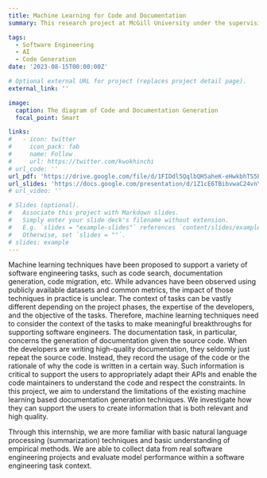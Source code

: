 ```yaml
---
title: Machine Learning for Code and Documentation
summary: This research project at McGill University under the supervision of Dr. Jin Guo in the McGill Software Technology Lab seeks to critically assess the current capabilities and limitations of ML-based documentation generation tools. By focusing on the generation of pertinent and high-quality information, the project aims to enhance the utility of these tools for developers, ultimately leading to more efficient and effective software engineering practices. The success of this project could lead to more context-aware machine learning solutions that align closely with the nuanced needs of software engineers.

tags:
  - Software Engineering
  - AI
  - Code Generation
date: '2023-08-15T00:00:00Z'

# Optional external URL for project (replaces project detail page).
external_link: ''

image:
  caption: The diagram of Code and Documentation Generation
  focal_point: Smart

links:
#   - icon: twitter
#     icon_pack: fab
#     name: Follow
#     url: https://twitter.com/kwokhinchi
# url_code: ''
url_pdf: 'https://drive.google.com/file/d/1FIDdl5QqlbQH5aheK-eHwkbhTS5P2eXm/view?usp=sharing'
url_slides: 'https://docs.google.com/presentation/d/1Z1cE6TBibvwaC24vnYemSWh-Yghb9Wyk/edit?usp=sharing&ouid=102358073185606588058&rtpof=true&sd=true'
# url_video: ''

# Slides (optional).
#   Associate this project with Markdown slides.
#   Simply enter your slide deck's filename without extension.
#   E.g. `slides = "example-slides"` references `content/slides/example-slides.md`.
#   Otherwise, set `slides = ""`.
# slides: example
---
```


<!-- Nowadays, with the advancement of production technologies, the manufacturing paradigm has gradually shifted from mass production to a small-batch and high-variety personalized production manner, urged by high flexible automation capabilities. In this paradigm, the existing inspection and assembly processes after manufacturing still rely to a large extent on either human operators with low efficiency or machines with low flexibility. To solve this issue, human-robot collaboration (HRC) has been a prevailing topic of recent concerns. Current robot control strategies in human-machine collaboration are mainly through pre-defined programming and do not yet meet the need for flexible and adaptable tasks in individualised production. To address this challenge, this paper proposes a deep reinforcement learning (DRL) approach based on metalearning to drive robots in HRC. It enables collaborative robots (cobots) to acquire basic skills and perform tasks based on personalised production requirements, improving learning efficiency and thus quickly adapting to new tasks for human operators. The robot control task was carried out in a simulated environment taken from a real production scenario to assess its efficacy. Experimental results show that our proposed method enables the robot to learn and perform HRC tasks quickly and outperforms the baseline DRL method in terms of success rate. -->


Machine learning techniques have been proposed to support a variety of software engineering tasks, such as code search, documentation generation, code migration, etc. While advances have been observed using publicly available datasets and common metrics, the impact of those techniques in practice is unclear. The context of tasks can be vastly different depending on the project phases, the expertise of the developers, and the objective of the tasks. Therefore, machine learning techniques need to consider the context of the tasks to make meaningful breakthroughs for supporting software engineers. The documentation task, in particular, concerns the generation of documentation given the source code. When the developers are writing high-quality documentation, they seldomly just repeat the source code. Instead, they record the usage of the code or the rationale of why the code is written in a certain way. Such information is critical to support the users to appropriately adapt their APls and enable the code maintainers to understand the code and respect the constraints. In this project, we aim to understand the limitations of the existing machine learning based documentation generation techniques. We investigate how they can support the users to create information that is both relevant and high quality.

Through this internship, we are more familiar with basic natural language processing (summarization) techniques and basic understanding of empirical methods. We are able to collect data from real software engineering projects and evaluate model performance within a software engineering task context. 